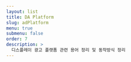 ```yaml
---
layout: list
title: DA Platform
slug: adPlatform
menu: true
submenu: false
order: 7
description: >
  디스플레이 광고 플랫폼 관련 용어 정리 및 동작방식 정리  
---
```

